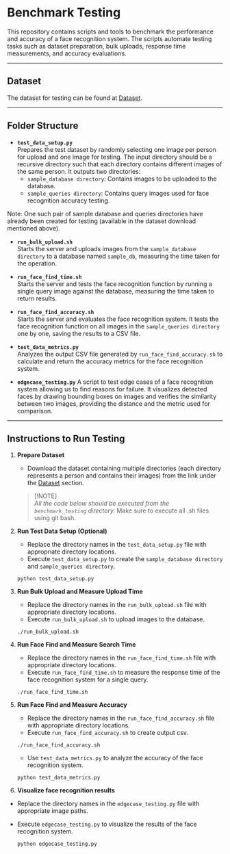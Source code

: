 # Benchmark Testing

This repository contains scripts and tools to benchmark the performance and accuracy of a face recognition system. The scripts automate testing tasks such as dataset preparation, bulk uploads, response time measurements, and accuracy evaluations.

---

## Dataset

The dataset for testing can be found at [Dataset](https://drive.google.com/file/d/1dpfTxxAbM-3StVNCsA6qQyYNhhlsfPOu/view?usp=sharing).

---

## Folder Structure
- **`test_data_setup.py`**  
  Prepares the test dataset by randomly selecting one image per person for upload and one image for testing. The input directory should be a recursive directory such that each directory contains different images of the same person. It outputs two directories:
    - `sample_database directory`: Contains images to be uploaded to the database.
    - `sample_queries directory`: Contains query images used for face recognition accuracy testing.

Note: One such pair of sample database and queries directories have already been created for testing (available in the dataset download mentioned above).

- **`run_bulk_upload.sh`**  
  Starts the server and uploads images from the `sample_database directory` to a database named `sample_db`, measuring the time taken for the operation.

- **`run_face_find_time.sh`**  
  Starts the server and tests the face recognition function by running a single query image against the database, measuring the time taken to return results.

- **`run_face_find_accuracy.sh`**  
  Starts the server and evaluates the face recognition system. It tests the face recognition function on all images in the `sample_queries directory` one by one, saving the results to a CSV file.

- **`test_data_metrics.py`**  
  Analyzes the output CSV file generated by `run_face_find_accuracy.sh` to calculate and return the accuracy metrics for the face recognition system.

- **`edgecase_testing.py`**
  A script to test edge cases of a face recognition system allowing us to find reasons for failure. It visualizes detected faces by drawing bounding boxes on images and verifies the similarity between two images, providing the distance and the metric used for comparison. 
---

## Instructions to Run Testing
1. **Prepare Dataset**  
   - Download the dataset containing multiple directories (each directory represents a person and contains their images) from the link under the [Dataset](#dataset) section.

    > [!NOTE]\
    > *All the code below should be executed from the `benchmark_testing` directory.*
    > Make sure to execute all .sh files using git bash.

2. **Run Test Data Setup (Optional)**
   - Replace the directory names in the `test_data_setup.py` file with appropriate directory locations.
   - Execute `test_data_setup.py` to create the `sample_database directory` and `sample_queries directory`.

    ```
    python test_data_setup.py
    ```

3. **Run Bulk Upload and Measure Upload Time**
   - Replace the directory names in the `run_bulk_upload.sh` file with appropriate directory locations.
   - Execute `run_bulk_upload.sh` to upload images to the database.

    ```
    ./run_bulk_upload.sh
    ```

4. **Run Face Find and Measure Search Time**
   - Replace the directory names in the `run_face_find_time.sh` file with appropriate directory locations.
   - Execute `run_face_find_time.sh` to measure the response time of the face recognition system for a single query.

    ```
    ./run_face_find_time.sh
    ```

5. **Run Face Find and Measure Accuracy**  
   - Replace the directory names in the `run_face_find_accuracy.sh` file with appropriate directory locations.
   - Execute `run_face_find_accuracy.sh` to create output csv.

   ```
   ./run_face_find_accuracy.sh
   ```

   - Use `test_data_metrics.py` to analyze the accuracy of the face recognition system.
  
    ```
    python test_data_metrics.py
    ```

6. **Visualize face recognition results**
  - Replace the directory names in the `edgecase_testing.py` file with appropriate image paths. 
  - Execute `edgecase_testing.py` to visualize the results of the face recognition system.

    ```
    python edgecase_testing.py
    ```
